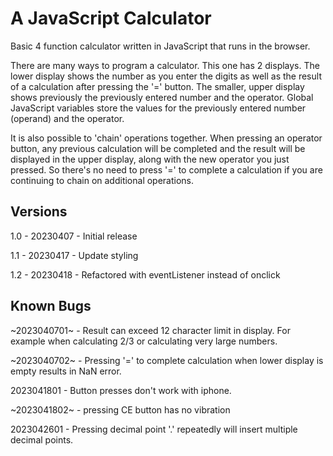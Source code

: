 # A JavaScript Calculator

Basic 4 function calculator written in JavaScript that runs in the browser.

There are many ways to program a calculator. This one has 2 displays. The lower display shows the number as you enter the digits as well as the result of a calculation after pressing the '=' button. The smaller, upper display shows previously the previously entered number and the operator. Global JavaScript variables store the values for the previously entered number (operand) and the operator.

It is also possible to 'chain' operations together. When pressing an operator button, any previous calculation will be completed and the result will be displayed in the upper display, along with the new operator you just pressed. So there's no need to press '=' to complete a calculation if you are continuing to chain on additional operations.

## Versions

1.0 - 20230407 - Initial release

1.1 - 20230417 - Update styling

1.2 - 20230418 - Refactored with eventListener instead of onclick

## Known Bugs

~2023040701~ - Result can exceed 12 character limit in display. For example when calculating 2/3 or calculating very large numbers.

~2023040702~ - Pressing '=' to complete calculation when lower display is empty results in NaN error.

2023041801 - Button presses don't work with iphone.

~2023041802~ - pressing CE button has no vibration

2023042601 - Pressing decimal point '.' repeatedly will insert multiple decimal points.
